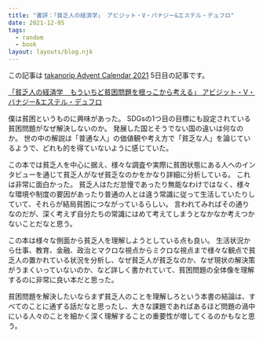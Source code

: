 ```yaml
---
title: "書評：「貧乏人の経済学」 アビジット・V・バナジー&エステル・デュフロ"
date: 2021-12-05
tags:
  - random
  - book
layout: layouts/blog.njk
---
```


この記事は [takanorip Advent Calendar 2021](https://adventar.org/calendars/7125) 5日目の記事です。

[「貧乏人の経済学　もういちど貧困問題を根っこから考える」 アビジット・V・バナジー&エステル・デュフロ](https://www.msz.co.jp/book/detail/07651/)

僕は貧困というものに興味があった。
SDGsの1つ目の目標にも設定されている貧困問題がなぜ解決しないのか。
発展した国とそうでない国の違いは何なのか。
世の中の解説は「普通な人」の価値観や考え方で「貧乏な人」を論じているようで、どれも的を得ていないように感じていた。

この本では貧乏人を中心に据え、様々な調査や実際に貧困状態にある人へのインタビューを通じて貧乏人がなぜ貧乏なのかをかなり詳細に分析している。
これは非常に面白かった。
貧乏人はただ怠慢であったり無能なわけではなく、様々な環境や制度の要因があったり普通の人とは違う常識に従って生活していたりしていて、それらが結局貧困につながっているらしい。
言われてみればその通りなのだが、深く考えず自分たちの常識にはめて考えてしまうとなかなか考えつかないことだなと思う。

この本は様々な側面から貧乏人を理解しようとしている点も良い。
生活状況から仕事、教育、金融、政治とマクロな視点からミクロな視点まで様々な観点で貧乏人の置かれている状況を分析し、なぜ貧乏人が貧乏なのか、なぜ現状の解決策がうまくいっていないのか、など詳しく書かれていて、貧困問題の全体像を理解するのに非常に良い本だと思った。

貧困問題を解決したいならまず貧乏人のことを理解しろという本書の結論は、すべてのことに通ずる話だなと思ったし、大きな課題であればあるほど問題の渦中にいる人々のことを細かく深く理解することの重要性が増してくるのかもなと思う。
